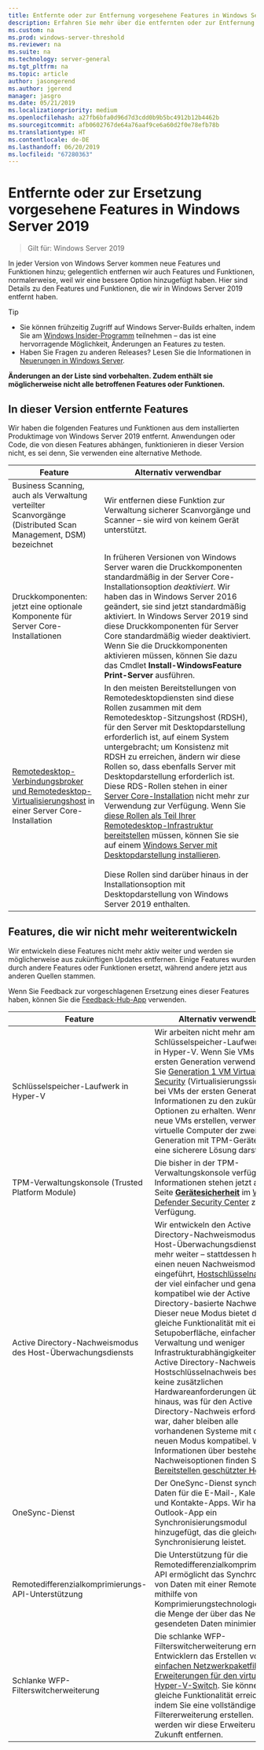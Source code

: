```yaml
---
title: Entfernte oder zur Entfernung vorgesehene Features in Windows Server 2019
description: Erfahren Sie mehr über die entfernten oder zur Entfernung vorgesehenen Features ab Windows Server 2019.
ms.custom: na
ms.prod: windows-server-threshold
ms.reviewer: na
ms.suite: na
ms.technology: server-general
ms.tgt_pltfrm: na
ms.topic: article
author: jasongerend
ms.author: jgerend
manager: jasgro
ms.date: 05/21/2019
ms.localizationpriority: medium
ms.openlocfilehash: a27fb6bfa0d96d7d3cdd0b9b5bc4912b12b4462b
ms.sourcegitcommit: afb0602767de64a76aaf9ce6a60d2f0e78efb78b
ms.translationtype: HT
ms.contentlocale: de-DE
ms.lasthandoff: 06/20/2019
ms.locfileid: "67280363"
---
```

# <a name="features-removed-or-planned-for-replacement-starting-windows-server-2019"></a>Entfernte oder zur Ersetzung vorgesehene Features in Windows Server 2019

>Gilt für: Windows Server 2019

In jeder Version von Windows Server kommen neue Features und Funktionen hinzu; gelegentlich entfernen wir auch Features und Funktionen, normalerweise, weil wir eine bessere Option hinzugefügt haben. Hier sind Details zu den Features und Funktionen, die wir in Windows Server 2019 entfernt haben.

> [!TIP]
> - Sie können frühzeitig Zugriff auf Windows Server-Builds erhalten, indem Sie am [Windows Insider-Programm](https://insider.windows.com) teilnehmen – das ist eine hervorragende Möglichkeit, Änderungen an Features zu testen.
> - Haben Sie Fragen zu anderen Releases? Lesen Sie die Informationen in [Neuerungen in Windows Server](../get-started/whats-new-in-windows-server.md).

**Änderungen an der Liste sind vorbehalten. Zudem enthält sie möglicherweise nicht alle betroffenen Features oder Funktionen.** 

## <a name="features-we-removed-in-this-release"></a>In dieser Version entfernte Features

Wir haben die folgenden Features und Funktionen aus dem installierten Produktimage von Windows Server 2019 entfernt. Anwendungen oder Code, die von diesen Features abhängen, funktionieren in dieser Version nicht, es sei denn, Sie verwenden eine alternative Methode.

|Feature    |Alternativ verwendbar|
|-----------|--------------------
|Business Scanning, auch als Verwaltung verteilter Scanvorgänge (Distributed Scan Management, DSM) bezeichnet|Wir entfernen diese Funktion zur Verwaltung sicherer Scanvorgänge und Scanner – sie wird von keinem Gerät unterstützt.|
|Druckkomponenten: jetzt eine optionale Komponente für Server Core-Installationen|In früheren Versionen von Windows Server waren die Druckkomponenten standardmäßig in der Server Core-Installationsoption *deaktiviert*. Wir haben das in Windows Server 2016 geändert, sie sind jetzt standardmäßig aktiviert. In Windows Server 2019 sind diese Druckkomponenten für Server Core standardmäßig wieder deaktiviert. Wenn Sie die Druckkomponenten aktivieren müssen, können Sie dazu das Cmdlet **Install-WindowsFeature Print-Server** ausführen.|
|[Remotedesktop-Verbindungsbroker und Remotedesktop-Virtualisierungshost](../remote/remote-desktop-services/desktop-hosting-service.md) in einer Server Core-Installation|In den meisten Bereitstellungen von Remotedesktopdiensten sind diese Rollen zusammen mit dem Remotedesktop-Sitzungshost (RDSH), für den Server mit Desktopdarstellung erforderlich ist, auf einem System untergebracht; um Konsistenz mit RDSH zu erreichen, ändern wir diese Rollen so, dass ebenfalls Server mit Desktopdarstellung erforderlich ist. Diese RDS-Rollen stehen in einer [Server Core-Installation](../administration/server-core/what-is-server-core.md) nicht mehr zur Verwendung zur Verfügung. Wenn Sie [diese Rollen als Teil Ihrer Remotedesktop-Infrastruktur bereitstellen](../remote/remote-desktop-services/rds-deploy-infrastructure.md) müssen, können Sie sie auf einem [Windows Server mit Desktopdarstellung installieren](../get-started/getting-started-with-server-with-desktop-experience.md). <br/><br/>Diese Rollen sind darüber hinaus in der Installationsoption mit Desktopdarstellung von Windows Server 2019 enthalten. |

## <a name="features-were-no-longer-developing"></a>Features, die wir nicht mehr weiterentwickeln

Wir entwickeln diese Features nicht mehr aktiv weiter und werden sie möglicherweise aus zukünftigen Updates entfernen. Einige Features wurden durch andere Features oder Funktionen ersetzt, während andere jetzt aus anderen Quellen stammen. 

Wenn Sie Feedback zur vorgeschlagenen Ersetzung eines dieser Features haben, können Sie die [Feedback-Hub-App](https://support.microsoft.com/help/4021566/windows-10-send-feedback-to-microsoft-with-feedback-hub-app) verwenden. 

| Feature   | Alternativ verwendbar |
|-----------|---------------------|
| Schlüsselspeicher-Laufwerk in Hyper-V|Wir arbeiten nicht mehr am Schlüsselspeicher-Laufwerkfeature in Hyper-V. Wenn Sie VMs der ersten Generation verwenden, lesen Sie [Generation 1 VM Virtualization Security](https://docs.microsoft.com/windows-server/virtualization/hyper-v/learn-more/generation-1-virtual-machine-security-settings-for-hyper-v) (Virtualisierungssicherheit bei VMs der ersten Generation), um Informationen zu den zukünftigen Optionen zu erhalten. Wenn Sie neue VMs erstellen, verwenden Sie virtuelle Computer der zweiten Generation mit TPM-Geräten, die eine sicherere Lösung darstellen. |
| TPM-Verwaltungskonsole (Trusted Platform Module)|Die bisher in der TPM-Verwaltungskonsole verfügbaren Informationen stehen jetzt auf der Seite [**Gerätesicherheit**](https://docs.microsoft.com/windows/security/threat-protection/windows-defender-security-center/wdsc-device-security) im [Windows Defender Security Center](https://docs.microsoft.com/windows/security/threat-protection/windows-defender-security-center/windows-defender-security-center) zur Verfügung. |
| Active Directory-Nachweismodus des Host-Überwachungsdiensts|Wir entwickeln den Active Directory-Nachweismodus des Host-Überwachungsdiensts nicht mehr weiter – stattdessen haben wir einen neuen Nachweismodus eingeführt, [Hostschlüsselnachweis](../security/guarded-fabric-shielded-vm/guarded-fabric-create-host-key.md), der viel einfacher und genauso kompatibel wie der Active Directory-basierte Nachweis ist.  Dieser neue Modus bietet die gleiche Funktionalität mit einer Setupoberfläche, einfacherer Verwaltung und weniger Infrastrukturabhängigkeiten als der Active Directory-Nachweis. Für den Hostschlüsselnachweis bestehen keine zusätzlichen Hardwareanforderungen über das hinaus, was für den Active Directory-Nachweis erforderlich war, daher bleiben alle vorhandenen Systeme mit dem neuen Modus kompatibel. Weitere Informationen über bestehende Nachweisoptionen finden Sie unter [Bereitstellen geschützter Hosts](../security/guarded-fabric-shielded-vm/guarded-fabric-configure-hgs-with-authorized-hyper-v-hosts.md). |
| OneSync-Dienst|Der OneSync-Dienst synchronisiert Daten für die E-Mail-, Kalender- und Kontakte-Apps. Wir haben der Outlook-App ein Synchronisierungsmodul hinzugefügt, das die gleiche Synchronisierung leistet. |
| Remotedifferenzialkomprimierungs-API-Unterstützung|Die Unterstützung für die Remotedifferenzialkomprimierungs-API ermöglicht das Synchronisieren von Daten mit einer Remotequelle mithilfe von Komprimierungstechnologien, die die Menge der über das Netzwerk gesendeten Daten minimiert. |
| Schlanke WFP-Filterswitcherweiterung|Die schlanke WFP-Filterswitcherweiterung ermöglicht Entwicklern das Erstellen von [einfachen Netzwerkpaketfilter-Erweiterungen für den virtuellen Hyper-V-Switch](https://docs.microsoft.com/windows-hardware/drivers/network/using-virtual-switch-filtering). Sie können die gleiche Funktionalität erreichen, indem Sie eine vollständige Filtererweiterung erstellen. Daher werden wir diese Erweiterung in Zukunft entfernen. |
